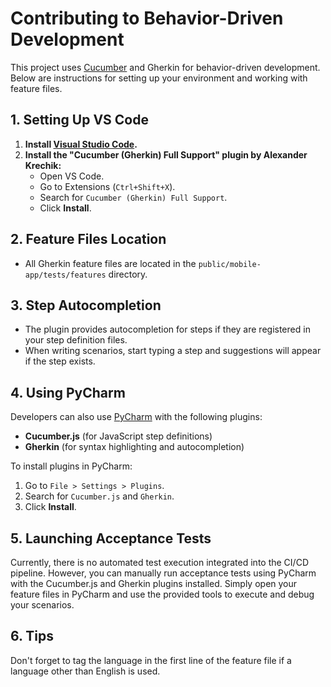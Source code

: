 # Contributing to Behavior-Driven Development

This project uses [Cucumber](https://cucumber.io/) and Gherkin for behavior-driven development. Below are instructions for setting up your environment and working with feature files.

## 1. Setting Up VS Code

1. **Install [Visual Studio Code](https://code.visualstudio.com/).**
2. **Install the "Cucumber (Gherkin) Full Support" plugin by Alexander Krechik:**
    - Open VS Code.
    - Go to Extensions (`Ctrl+Shift+X`).
    - Search for `Cucumber (Gherkin) Full Support`.
    - Click **Install**.

## 2. Feature Files Location

- All Gherkin feature files are located in the `public/mobile-app/tests/features` directory.

## 3. Step Autocompletion

- The plugin provides autocompletion for steps if they are registered in your step definition files.
- When writing scenarios, start typing a step and suggestions will appear if the step exists.

## 4. Using PyCharm

Developers can also use [PyCharm](https://www.jetbrains.com/pycharm/) with the following plugins:

- **Cucumber.js** (for JavaScript step definitions)
- **Gherkin** (for syntax highlighting and autocompletion)

To install plugins in PyCharm:

1. Go to `File > Settings > Plugins`.
2. Search for `Cucumber.js` and `Gherkin`.
3. Click **Install**.

## 5. Launching Acceptance Tests

Currently, there is no automated test execution integrated into the CI/CD pipeline. However, you can manually run acceptance tests using PyCharm with the Cucumber.js and Gherkin plugins installed. Simply open your feature files in PyCharm and use the provided tools to execute and debug your scenarios.

## 6. Tips

Don't forget to tag the language in the first line of the feature file if a language other than English is used.
